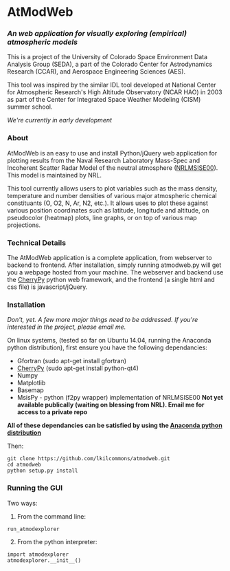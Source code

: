 # AtModWeb
### _An web application for visually exploring (empirical) atmospheric models_
This is a project of the University of Colorado Space Environment Data Analysis Group (SEDA), a part of the Colorado Center for Astrodynamics Research (CCAR), and Aerospace Engineering Sciences (AES).

This tool was inspired by the similar IDL tool developed at National Center for Atmospheric Research's High Altitude Observatory (NCAR HAO) in 2003 as part of the Center for Integrated Space Weather Modeling (CISM) summer school.

_We're currently in early development_

### About 

AtModWeb is an easy to use and install Python/jQuery web application for plotting results from the Naval Research Laboratory Mass-Spec and Incoherent Scatter Radar Model of the neutral atmosphere ([NRLMSISE00](http://www.nrl.navy.mil/research/nrl-review/2003/atmospheric-science/picone/)). This model is maintained by NRL.

This tool currently allows users to plot variables such as the mass density, temperature and number densities of various major atmospheric chemical constituants (O, O2, N, Ar, N2, etc.). It allows uses to plot these against various position coordinates such as latitude, longitude and altitude, on pseudocolor (heatmap) plots, line graphs, or on top of various map projections. 

### Technical Details
The AtModWeb application is a complete application, from webserver to backend to frontend. After installation, simply running atmodweb.py will get you a webpage hosted from your machine. The webserver and backend use the [CherryPy](http://www.cherrypy.org/) python web framework, and the frontend (a single html and css file) is javascript/jQuery.

### Installation
_Don't, yet. A few more major things need to be addressed. If you're interested in the project, please email me._

On linux systems, (tested so far on Ubuntu 14.04, running the Anaconda python distribution), first ensure you have the following dependancies:
* Gfortran (sudo apt-get install gfortran) 
* [CherryPy](http://www.riverbankcomputing.com/software/pyqt/download) (sudo apt-get install python-qt4)
* Numpy
* Matplotlib 
* Basemap
* MsisPy - python (f2py wrapper) implementation of NRLMSISE00 __Not yet available publically (waiting on blessing from NRL). Email me for access to a private repo__

**All of these dependancies can be satisfied by using the [Anaconda python distribution](http://continuum.io/downloads)**
 
Then:
```{sh}
git clone https://github.com/lkilcommons/atmodweb.git
cd atmodweb
python setup.py install
```

### Running the GUI
Two ways:
1. From the command line:
```{sh}
run_atmodexplorer
```
2. From the python interpreter:
```{python}
import atmodexplorer
atmodexplorer.__init__()
```
